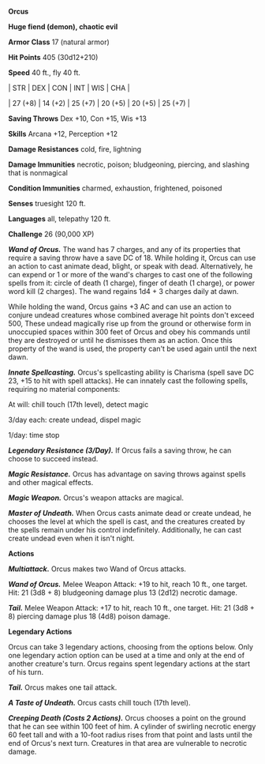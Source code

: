 **Orcus**

**Huge fiend (demon), chaotic evil**

**Armor Class** 17 (natural armor)

**Hit Points** 405 (30d12+210)

**Speed** 40 ft., fly 40 ft.

|   STR   |   DEX   |   CON   |   INT   |   WIS   |   CHA   |
  
| 27 (+8) | 14 (+2) | 25 (+7) | 20 (+5) | 20 (+5) | 25 (+7) |

**Saving Throws** Dex +10, Con +15, Wis +13

**Skills** Arcana +12, Perception +12

**Damage Resistances** cold, fire, lightning

**Damage Immunities** necrotic, poison; bludgeoning, piercing, and slashing that is nonmagical

**Condition Immunities** charmed, exhaustion, frightened, poisoned

**Senses** truesight 120 ft.

**Languages** all, telepathy 120 ft.

**Challenge** 26 (90,000 XP)

***Wand of Orcus.*** The wand has 7 charges, and any of its properties that require a saving throw have a save DC of 18. While holding it, Orcus can use an action to cast animate dead, blight, or speak with dead. Alternatively, he can expend or 1 or more of the wand's charges to cast one of the following spells from it: circle of death (1 charge), finger of death (1 charge), or power word kill (2 charges). The wand regains 1d4 + 3 charges daily at dawn.

While holding the wand, Orcus gains +3 AC and can use an action to conjure undead creatures whose combined average hit points don't exceed 500, These undead magically rise up from the ground or otherwise form in unoccupied spaces within 300 feet of Orcus and obey his commands until they are destroyed or until he dismisses them as an action. Once this property of the wand is used, the property can't be used again until the next dawn.

***Innate Spellcasting.*** Orcus's spellcasting ability is Charisma (spell save DC 23, +15 to hit with spell attacks). He can innately cast the following spells, requiring no material components:

At will: chill touch (17th level), detect magic

3/day each: create undead, dispel magic

1/day: time stop

***Legendary Resistance (3/Day).*** If Orcus fails a saving throw, he can choose to succeed instead.

***Magic Resistance.*** Orcus has advantage on saving throws against spells and other magical effects.

***Magic Weapon.*** Orcus's weapon attacks are magical.

***Master of Undeath.*** When Orcus casts animate dead or create undead, he chooses the level at which the spell is cast, and the creatures created by the spells remain under his control indefinitely. Additionally, he can cast create undead even when it isn't night.

**Actions**

***Multiattack.*** Orcus makes two Wand of Orcus attacks.

***Wand of Orcus.*** Melee Weapon Attack: +19 to hit, reach 10 ft., one target. Hit: 21 (3d8 + 8) bludgeoning damage plus 13 (2d12) necrotic damage.

***Tail.*** Melee Weapon Attack: +17 to hit, reach 10 ft., one target. Hit: 21 (3d8 + 8) piercing damage plus 18 (4d8) poison damage.

**Legendary Actions**

Orcus can take 3 legendary actions, choosing from the options below. Only one legendary action option can be used at a time and only at the end of another creature's turn. Orcus regains spent legendary actions at the start of his turn.

***Tail.*** Orcus makes one tail attack.

***A Taste of Undeath.*** Orcus casts chill touch (17th level).

***Creeping Death (Costs 2 Actions).*** Orcus chooses a point on the ground that he can see within 100 feet of him. A cylinder of swirling necrotic energy 60 feet tall and with a 10-foot radius rises from that point and lasts until the end of Orcus's next turn. Creatures in that area are vulnerable to necrotic damage.

